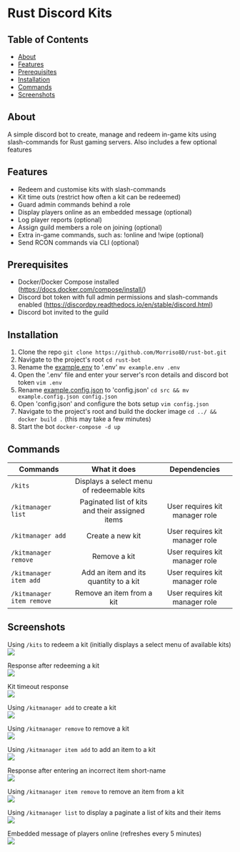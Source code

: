 # Rust Discord Kits

## Table of Contents
* [About](#about)
* [Features](#features)
* [Prerequisites](#prerequisites)
* [Installation](#installation)
* [Commands](#commands)
* [Screenshots](#screenshots)

## About
A simple discord bot to create, manage and redeem in-game kits using slash-commands for Rust gaming servers. Also includes a few optional features

## Features
* Redeem and customise kits with slash-commands
* Kit time outs (restrict how often a kit can be redeemed)
* Guard admin commands behind a role
* Display players online as an embedded message (optional)
* Log player reports (optional)
* Assign guild members a role on joining (optional)
* Extra in-game commands, such as: !online and !wipe (optional)
* Send RCON commands via CLI (optional)

## Prerequisites
* Docker/Docker Compose installed (https://docs.docker.com/compose/install/)
* Discord bot token with full admin permissions and slash-commands enabled (https://discordpy.readthedocs.io/en/stable/discord.html)
* Discord bot invited to the guild

## Installation
1. Clone the repo ``git clone https://github.com/Morriso8D/rust-bot.git``
2. Navigate to the project's root ``cd rust-bot``
3. Rename the [example.env](./example.env) to '.env' ``mv example.env .env``
4. Open the '.env' file and enter your server's rcon details and discord bot token ``vim .env``
5. Rename [example.config.json](./src/example.config.json) to 'config.json' ``cd src && mv example.config.json config.json``
6. Open 'config.json' and configure the bots setup ``vim config.json``
7. Navigate to the project's root and build the docker image ``cd ../ && docker build .`` (this may take a few minutes)
8. Start the bot ``docker-compose -d up``

## Commands
| Commands             | What it does                                                                 | Dependencies                    |
| -------------------- |:----------------------------------------------------------------------------:|:-------------------------------:|
| ```/kits```          | Displays a select menu of redeemable kits                                    |                                 |
| ```/kitmanager list``` | Paginated list of kits and their assigned items                           | User requires kit manager role  |
| ```/kitmanager add``` | Create a new kit                                                           | User requires kit manager role  |
| ```/kitmanager remove``` | Remove a kit                                                            | User requires kit manager role  |
| ```/kitmanager item add``` | Add an item and its quantity to a kit                                 | User requires kit manager role  |
| ```/kitmanager item remove``` | Remove an item from a kit                                          | User requires kit manager role  |

## Screenshots
Using ```/kits``` to redeem a kit (initially displays a select menu of available kits)
<img src="./screenshots/kits.png"/>
<br/>

Response after redeeming a kit<br/>
<img src="./screenshots/kit-redeemed.png"/>
<br/>

Kit timeout response<br/>
<img src="./screenshots/kit-timeout.png"/>
<br/>

Using ```/kitmanager add``` to create a kit<br/>
<img src="./screenshots/adding-kit.png"/>
<br/>

Using ```/kitmanager remove``` to remove a kit<br/>
<img src="./screenshots/removing-kit.png"/>
<br/>

Using ```/kitmanager item add``` to add an item to a kit<br/>
<img src="./screenshots/adding-item-to-kit.png"/>
<br/>

Response after entering an incorrect item short-name<br/>
<img src="./screenshots/incorrect-item-short-name.png"/>
<br/>

Using ```/kitmanager item remove``` to remove an item from a kit<br/>
<img src="./screenshots/removing-item-from-kit.png"/>
<br/>

Using ```/kitmanager list``` to display a paginate a list of kits and their items<br/>
<img src="./screenshots/paginated-list-of-kits.png"/>
<br/>

Embedded message of players online (refreshes every 5 minutes)<br/>
<img src="./screenshots/players-online.png"/>
